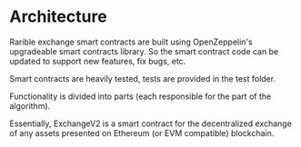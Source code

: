 # Architecture

Rarible exchange smart contracts are built using OpenZeppelin's upgradeable smart contracts library. So the smart contract code can be updated to support new features, fix bugs, etc.

Smart contracts are heavily tested, tests are provided in the test folder.

Functionality is divided into parts \(each responsible for the part of the algorithm\).

Essentially, ExchangeV2 is a smart contract for the decentralized exchange of any assets presented on Ethereum \(or EVM compatible\) blockchain.

